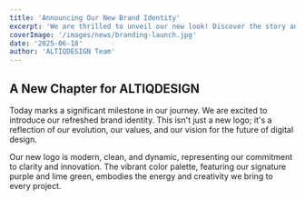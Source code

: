 ```yaml
---
title: 'Announcing Our New Brand Identity'
excerpt: 'We are thrilled to unveil our new look! Discover the story and strategy behind the new ALTIQDESIGN brand.'
coverImage: '/images/news/branding-launch.jpg'
date: '2025-06-18'
author: 'ALTIQDESIGN Team'
---
```


## A New Chapter for ALTIQDESIGN

Today marks a significant milestone in our journey. We are excited to introduce our refreshed brand identity. This isn't just a new logo; it's a reflection of our evolution, our values, and our vision for the future of digital design.

Our new logo is modern, clean, and dynamic, representing our commitment to clarity and innovation. The vibrant color palette, featuring our signature purple and lime green, embodies the energy and creativity we bring to every project.